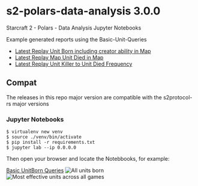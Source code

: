 # s2-polars-data-analysis 3.0.0
Starcraft 2 - Polars - Data Analysis Jupyter Notebooks

Example generated reports using the Basic-Unit-Queries
- [Latest Replay Unit Born including creator ability in Map](https://sebosp.github.io/s2-polars-data-analysis/jupyter_notebooks/static/latest_map_unit_born.html)
- [Latest Replay Map Unit Died in Map](https://sebosp.github.io/s2-polars-data-analysis/jupyter_notebooks/static/latest_map_unit_died.html)
- [Latest Replay Unit Killer to Unit Died Frequency](https://sebosp.github.io/s2-polars-data-analysis/jupyter_notebooks/static/latest_map_unit_killer_to_died_freq.html)

## Compat
The releases in this repo major version are compatible with the s2protocol-rs major versions

### Jupyter Notebooks

```
$ virtualenv new venv
$ source ./venv/bin/activate
$ pip install -r requirements.txt
$ jupyter lab --ip 0.0.0.0
```

Then open your browser and locate the Notebbooks, for example:

[Basic UnitBorn Queries](./jupyter_notebooks/Basic-Unit-Queries.ipynb)
![All units born](https://github.com/sebosp/s2protocol-rs/assets/873436/2307780a-bc62-4cd4-9daf-a3e622bdb5b7)
![Most effective units across all games](https://github.com/sebosp/s2protocol-rs/assets/873436/cba9da20-a034-47f3-9016-bfd6db21247b)

